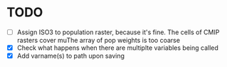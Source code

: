 # TODO
+ [ ] Assign ISO3 to population raster, because it's fine. The cells of CMIP rasters cover muThe array of pop weights is too coarse
+ [x] Check what happens when there are multiplte variables being called
+ [x] Add varname(s) to path upon saving